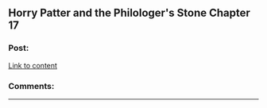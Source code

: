 ## Horry Patter and the Philologer's Stone Chapter 17

### Post:

[Link to content]()

### Comments:

---

